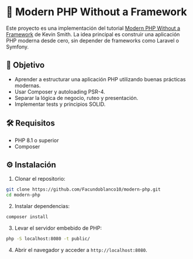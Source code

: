 # 🧱 Modern PHP Without a Framework

Este proyecto es una implementación del tutorial [Modern PHP Without a Framework](https://kevinsmith.io/modern-php-without-a-framework/) de Kevin Smith. La idea principal es construir una aplicación PHP moderna desde cero, sin depender de frameworks como Laravel o Symfony.

## 🚀 Objetivo

- Aprender a estructurar una aplicación PHP utilizando buenas prácticas modernas.
- Usar Composer y autoloading PSR-4.
- Separar la lógica de negocio, ruteo y presentación.
- Implementar tests y principios SOLID.

## 🛠️ Requisitos

- PHP 8.1 o superior
- Composer

## ⚙️ Instalación

1. Clonar el repositorio:

```bash
git clone https://github.com/Facundoblanco10/modern-php.git
cd modern-php
```

2. Instalar dependencias:

```bash
composer install
```

3. Levar el servidor embebido de PHP:

```bash
php -S localhost:8080 -t public/
```

4. Abrir el navegador y acceder a `http://localhost:8080`.